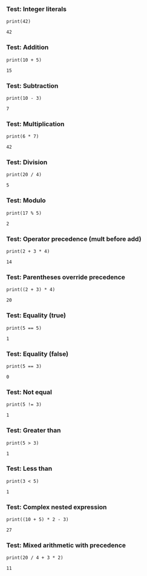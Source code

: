 ### Test: Integer literals
```zong-expr
print(42)
```
```execute
42
```

### Test: Addition
```zong-expr
print(10 + 5)
```
```execute
15
```

### Test: Subtraction
```zong-expr
print(10 - 3)
```
```execute
7
```

### Test: Multiplication
```zong-expr
print(6 * 7)
```
```execute
42
```

### Test: Division
```zong-expr
print(20 / 4)
```
```execute
5
```

### Test: Modulo
```zong-expr
print(17 % 5)
```
```execute
2
```

### Test: Operator precedence (mult before add)
```zong-expr
print(2 + 3 * 4)
```
```execute
14
```

### Test: Parentheses override precedence
```zong-expr
print((2 + 3) * 4)
```
```execute
20
```

### Test: Equality (true)
```zong-expr
print(5 == 5)
```
```execute
1
```

### Test: Equality (false)
```zong-expr
print(5 == 3)
```
```execute
0
```

### Test: Not equal
```zong-expr
print(5 != 3)
```
```execute
1
```

### Test: Greater than
```zong-expr
print(5 > 3)
```
```execute
1
```

### Test: Less than
```zong-expr
print(3 < 5)
```
```execute
1
```

### Test: Complex nested expression
```zong-expr
print((10 + 5) * 2 - 3)
```
```execute
27
```

### Test: Mixed arithmetic with precedence
```zong-expr
print(20 / 4 + 3 * 2)
```
```execute
11
```

